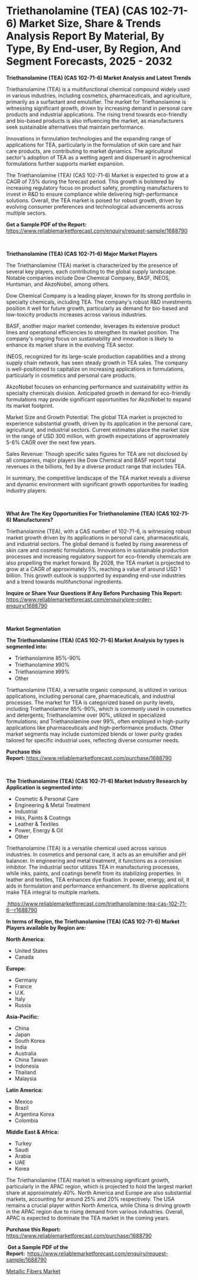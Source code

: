 <p><h1>Triethanolamine (TEA) (CAS 102-71-6) Market Size, Share & Trends Analysis Report By Material, By Type, By End-user, By Region, And Segment Forecasts, 2025 - 2032</h1></p><p><strong>Triethanolamine (TEA) (CAS 102-71-6) Market Analysis and Latest Trends</strong></p>
<p><p>Triethanolamine (TEA) is a multifunctional chemical compound widely used in various industries, including cosmetics, pharmaceuticals, and agriculture, primarily as a surfactant and emulsifier. The market for Triethanolamine is witnessing significant growth, driven by increasing demand in personal care products and industrial applications. The rising trend towards eco-friendly and bio-based products is also influencing the market, as manufacturers seek sustainable alternatives that maintain performance.</p><p>Innovations in formulation technologies and the expanding range of applications for TEA, particularly in the formulation of skin care and hair care products, are contributing to market dynamics. The agricultural sector's adoption of TEA as a wetting agent and dispersant in agrochemical formulations further supports market expansion.</p><p>The Triethanolamine (TEA) (CAS 102-71-6) Market is expected to grow at a CAGR of 7.5% during the forecast period. This growth is bolstered by increasing regulatory focus on product safety, prompting manufacturers to invest in R&D to ensure compliance while delivering high-performance solutions. Overall, the TEA market is poised for robust growth, driven by evolving consumer preferences and technological advancements across multiple sectors.</p></p>
<p><strong>Get a Sample PDF of the Report:&nbsp;</strong> <a href="https://www.reliablemarketforecast.com/enquiry/request-sample/1688790?utm_campaign=3528&utm_medium=2&utm_source=Github&utm_content=ia&utm_term=26032025&utm_id=triethanolamine-tea-cas-102-71-6">https://www.reliablemarketforecast.com/enquiry/request-sample/1688790</a></p>
<p>&nbsp;</p>
<p><strong>Triethanolamine (TEA) (CAS 102-71-6) Major Market Players</strong></p>
<p><p>The Triethanolamine (TEA) market is characterized by the presence of several key players, each contributing to the global supply landscape. Notable companies include Dow Chemical Company, BASF, INEOS, Huntsman, and AkzoNobel, among others. </p><p>Dow Chemical Company is a leading player, known for its strong portfolio in specialty chemicals, including TEA. The company's robust R&D investments position it well for future growth, particularly as demand for bio-based and low-toxicity products increases across various industries.</p><p>BASF, another major market contender, leverages its extensive product lines and operational efficiencies to strengthen its market position. The company's ongoing focus on sustainability and innovation is likely to enhance its market share in the evolving TEA sector.</p><p>INEOS, recognized for its large-scale production capabilities and a strong supply chain network, has seen steady growth in TEA sales. The company is well-positioned to capitalize on increasing applications in formulations, particularly in cosmetics and personal care products.</p><p>AkzoNobel focuses on enhancing performance and sustainability within its specialty chemicals division. Anticipated growth in demand for eco-friendly formulations may provide significant opportunities for AkzoNobel to expand its market footprint.</p><p>Market Size and Growth Potential: The global TEA market is projected to experience substantial growth, driven by its application in the personal care, agricultural, and industrial sectors. Current estimates place the market size in the range of USD 300 million, with growth expectations of approximately 5-6% CAGR over the next few years.</p><p>Sales Revenue: Though specific sales figures for TEA are not disclosed by all companies, major players like Dow Chemical and BASF report total revenues in the billions, fed by a diverse product range that includes TEA.</p><p>In summary, the competitive landscape of the TEA market reveals a diverse and dynamic environment with significant growth opportunities for leading industry players.</p></p>
<p>&nbsp;</p>
<p><strong>What Are The Key Opportunities For Triethanolamine (TEA) (CAS 102-71-6) Manufacturers?</strong></p>
<p><p>Triethanolamine (TEA), with a CAS number of 102-71-6, is witnessing robust market growth driven by its applications in personal care, pharmaceuticals, and industrial sectors. The global demand is fueled by rising awareness of skin care and cosmetic formulations. Innovations in sustainable production processes and increasing regulatory support for eco-friendly chemicals are also propelling the market forward. By 2028, the TEA market is projected to grow at a CAGR of approximately 5%, reaching a value of around USD 1 billion. This growth outlook is supported by expanding end-use industries and a trend towards multifunctional ingredients.</p></p>
<p><strong>Inquire or Share Your Questions If Any Before Purchasing This Report:</strong> <a href="https://www.reliablemarketforecast.com/enquiry/pre-order-enquiry/1688790?utm_campaign=3528&utm_medium=2&utm_source=Github&utm_content=ia&utm_term=26032025&utm_id=triethanolamine-tea-cas-102-71-6">https://www.reliablemarketforecast.com/enquiry/pre-order-enquiry/1688790</a></p>
<p>&nbsp;</p>
<p><strong>Market Segmentation</strong></p>
<p><strong>The Triethanolamine (TEA) (CAS 102-71-6) Market Analysis by types is segmented into:</strong></p>
<p><ul><li>Triethanolamine 85%-90%</li><li>Triethanolamine 》90%</li><li>Triethanolamine 》99%</li><li>Other</li></ul></p>
<p><p>Triethanolamine (TEA), a versatile organic compound, is utilized in various applications, including personal care, pharmaceuticals, and industrial processes. The market for TEA is categorized based on purity levels, including Triethanolamine 85%-90%, which is commonly used in cosmetics and detergents; Triethanolamine over 90%, utilized in specialized formulations; and Triethanolamine over 99%, often employed in high-purity applications like pharmaceuticals and high-performance products. Other market segments may include customized blends or lower purity grades tailored for specific industrial uses, reflecting diverse consumer needs.</p></p>
<p><strong>Purchase this Report:&nbsp;</strong><a href="https://www.reliablemarketforecast.com/purchase/1688790?utm_campaign=3528&utm_medium=2&utm_source=Github&utm_content=ia&utm_term=26032025&utm_id=triethanolamine-tea-cas-102-71-6">https://www.reliablemarketforecast.com/purchase/1688790</a></p>
<p>&nbsp;</p>
<p><strong>The Triethanolamine (TEA) (CAS 102-71-6) Market Industry Research by Application is segmented into:</strong></p>
<p><ul><li>Cosmetic & Personal Care</li><li>Engineering & Metal Treatment</li><li>Industrial</li><li>Inks, Paints & Coatings</li><li>Leather & Textiles</li><li>Power, Energy & Oil</li><li>Other</li></ul></p>
<p><p>Triethanolamine (TEA) is a versatile chemical used across various industries. In cosmetics and personal care, it acts as an emulsifier and pH balancer. In engineering and metal treatment, it functions as a corrosion inhibitor. The industrial sector utilizes TEA in manufacturing processes, while inks, paints, and coatings benefit from its stabilizing properties. In leather and textiles, TEA enhances dye fixation. In power, energy, and oil, it aids in formulation and performance enhancement. Its diverse applications make TEA integral to multiple markets.</p></p>
<p><a href="https://www.reliablemarketforecast.com/triethanolamine-tea-cas-102-71-6--r1688790?utm_campaign=3528&utm_medium=2&utm_source=Github&utm_content=ia&utm_term=26032025&utm_id=triethanolamine-tea-cas-102-71-6">&nbsp;https://www.reliablemarketforecast.com/triethanolamine-tea-cas-102-71-6--r1688790</a></p>
<p><strong>In terms of Region, the Triethanolamine (TEA) (CAS 102-71-6) Market Players available by Region are:</strong></p>
<p>
    <p> <strong> North America: </strong>
        <ul>
            <li>United States</li>
            <li>Canada</li>
        </ul>
        </p> 
    <p> <strong> Europe: </strong>
        <ul>
            <li>Germany</li>
            <li>France</li>
            <li>U.K.</li>
            <li>Italy</li>
            <li>Russia</li>
        </ul>
        </p> 
    <p> <strong> Asia-Pacific: </strong>
        <ul>
            <li>China</li>
            <li>Japan</li>
            <li>South Korea</li>
            <li>India</li>
            <li>Australia</li>
            <li>China Taiwan</li>
            <li>Indonesia</li>
            <li>Thailand</li>
            <li>Malaysia</li>
        </ul>
        </p> 
    <p> <strong> Latin America: </strong>
        <ul>
            <li>Mexico</li>
            <li>Brazil</li>
            <li>Argentina Korea</li>
            <li>Colombia</li>
        </ul>
        </p> 
    <p> <strong> Middle East & Africa: </strong>
        <ul>
            <li>Turkey</li>
            <li>Saudi</li>
            <li>Arabia</li>
            <li>UAE</li>
            <li>Korea</li>
        </ul>
    </p>
    </p>
<p><p>The Triethanolamine (TEA) market is witnessing significant growth, particularly in the APAC region, which is projected to hold the largest market share at approximately 40%. North America and Europe are also substantial markets, accounting for around 25% and 20% respectively. The USA remains a crucial player within North America, while China is driving growth in the APAC region due to rising demand from various industries. Overall, APAC is expected to dominate the TEA market in the coming years.</p></p>
<p><strong>Purchase this Report: </strong><a href="https://www.reliablemarketforecast.com/purchase/1688790?utm_campaign=3528&utm_medium=2&utm_source=Github&utm_content=ia&utm_term=26032025&utm_id=triethanolamine-tea-cas-102-71-6">https://www.reliablemarketforecast.com/purchase/1688790</a></p>
<p>&nbsp;<strong>Get a Sample PDF of the Report:&nbsp;&nbsp;</strong><a href="https://www.reliablemarketforecast.com/enquiry/request-sample/1688790?utm_campaign=3528&utm_medium=2&utm_source=Github&utm_content=ia&utm_term=26032025&utm_id=triethanolamine-tea-cas-102-71-6">https://www.reliablemarketforecast.com/enquiry/request-sample/1688790</a></p>
<p><strong></strong></p>
<p><p><a href="https://github.com/seibttullyjh/Market-Research-Report-List-1/blob/main/metallic-fibers-market.md?utm_campaign=3528&utm_medium=2&utm_source=Github&utm_content=ia&utm_term=26032025&utm_id=triethanolamine-tea-cas-102-71-6">Metallic Fibers Market</a></p></p>